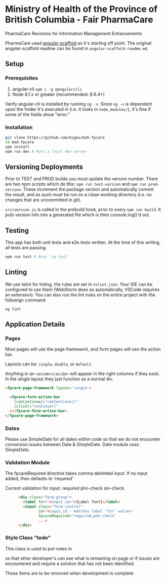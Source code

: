 # Ministry of Health of the Province of British Columbia - Fair PharmaCare 
PharmaCare Revisions for Information Management Enhancements

PharmaCare used [angular-scaffold](https://github.com/bcgov/angular-scaffold) as it's starting off point.  The original angular-scaffold readme can be found in `angular-scaffold-readme.md`.

## Setup

### Prerequisites

1. angular-cli `npm i -g @angular/cli`
2. Node 8.1.x or greater (recommended: 8.9.4+)

Verify angular-cli is installed by running `ng -v`. Since `ng -v` is dependent upon the folder it's executed in (i.e. it looks in `node_modules/`), it's fine if some of the fields show "error." 

### Installation

```bash
git clone https://github.com/bcgov/moh-fpcare
cd mod-fpcare
npm install
npm run dev # Runs a local dev server
```

## Versioning Deployments

Prior to TEST and PROD builds you must update the version number. There are two npm scripts which do this: `npm run test-version` and `npm run prod-version`.  These increment the package version and automatically commit the result, and as such must be run on a clean working directory (i.e. no changes that are uncommitted in git).

`src/version.js` is called in the prebuild hook, prior to every `npm run build`.  It puts version info into a generated file which is then console.log()'d out.

## Testing

This app has both unit tests and e2e tests written. At the time of this writing, all tests are passing.

```bash
npm run test # Runs `ng test`
```


## Linting

We use tslint for linting, the rules are set in `tslint.json`. Your IDE can be configured to use them (WebStorm does so automatically, VSCode requires an extension). You can also run the lint rules on the entire project with the followign command:

`ng lint`

## Application Details

### Pages

Most pages will use the page framework, and form pages will use the action bar. 

Layouts can be: `single`, `double`, or `default`.

Anything in an `<aside></aside>` will appear in the right columns if they exist. In the single layout they just function as a normal div.

```html
<fpcare-page-framework layout='single'>

  <fpcare-form-action-bar
    [canContinue]="canContinue()"
    (click)="continue()"
  ></fpcare-form-action-bar>
</fpcare-page-framework>
```

### Dates

Please use SimpleDate for all dates within code so that we do not encounter conversion issues between Date & SimpleDate.
Date module uses SimpleDate.

### Validation Module
The fpcareRequired directive takes comma delimited input.  If no input added, then defaults to 'required'

Current validation for input:
required
phn-check
sin-check


```html
      <div class="form-group">
        <label for="<input_id>">{Label Text}</label>
        <input class="form-control"
               id="<input_id - matches label 'for' value>"
               fpcareRequired="required,phn-check"
               ...>
      </div>

```

### Style Class "todo"
This class is used to put notes in <aside> so that other developer's can see what is remaining on page or if issues are
encountered and require a solution that has not been identified.

These items are to be removed when development is complete.